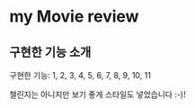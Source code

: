 
# my Movie review


## 구현한 기능 소개

구현한 기능: 1, 2, 3, 4, 5, 6, 7, 8, 9, 10, 11

챌린지는 아니지만 보기 좋게 스타일도 넣었습니다 :-)!